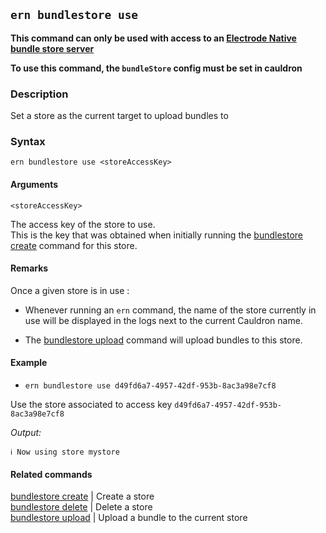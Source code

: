 ## `ern bundlestore use`

**This command can only be used with access to an [Electrode Native bundle store server]**

**To use this command, the `bundleStore` config must be set in cauldron**

### Description

Set a store as the current target to upload bundles to

### Syntax

`ern bundlestore use <storeAccessKey>`

#### Arguments

`<storeAccessKey>`

The access key of the store to use.  
This is the key that was obtained when initially running the [bundlestore create] command for this store.

#### Remarks

Once a given store is in use :

- Whenever running an `ern` command, the name of the store currently in use will be displayed in the logs next to the current Cauldron name.

- The [bundlestore upload] command will upload bundles to this store. 

#### Example

- `ern bundlestore use d49fd6a7-4957-42df-953b-8ac3a98e7cf8`

Use the store associated to access key `d49fd6a7-4957-42df-953b-8ac3a98e7cf8`

*Output:*
```
ℹ Now using store mystore
```

#### Related commands

[bundlestore create] | Create a store  
[bundlestore delete] | Delete a store    
[bundlestore upload] | Upload a bundle to the current store

[bundlestore create]: ./create.md
[bundlestore delete]: ./delete.md
[bundlestore upload]: ./upload.md
[platform config set]: ../platform/config/set.md
[Electrode Native bundle store server]: https://github.com/electrode-io/ern-bundle-store
